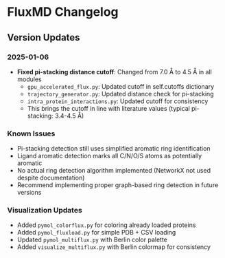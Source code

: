 # FluxMD Changelog

## Version Updates

### 2025-01-06
- **Fixed pi-stacking distance cutoff**: Changed from 7.0 Å to 4.5 Å in all modules
  - `gpu_accelerated_flux.py`: Updated cutoff in self.cutoffs dictionary
  - `trajectory_generator.py`: Updated distance check for pi-stacking
  - `intra_protein_interactions.py`: Updated cutoff for consistency
  - This brings the cutoff in line with literature values (typical pi-stacking: 3.4-4.5 Å)

### Known Issues
- Pi-stacking detection still uses simplified aromatic ring identification
- Ligand aromatic detection marks all C/N/O/S atoms as potentially aromatic
- No actual ring detection algorithm implemented (NetworkX not used despite documentation)
- Recommend implementing proper graph-based ring detection in future versions

### Visualization Updates
- Added `pymol_colorflux.py` for coloring already loaded proteins
- Added `pymol_fluxload.py` for simple PDB + CSV loading
- Updated `pymol_multiflux.py` with Berlin color palette
- Added `visualize_multiflux.py` with Berlin colormap for consistency